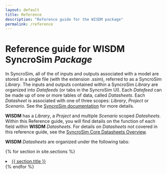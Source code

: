 ```yaml
---
layout: default
title: Reference
description: "Reference guide for the WISDM package"
permalink: /reference
---
```


# Reference guide for **WISDM** SyncroSim *Package*

In SyncroSim, all of the of inputs and outputs associated with a model are stored in a single file (with the extension .ssim), referred to as a SyncroSim *Library*. The inputs and outputs contained within a SyncroSim *Library* are organized into *Datafeeds* (or tabs in the SyncroSim UI). Each *Datafeed* can be made up of one or more tables of data, called *Datasheets*. Each *Datasheet* is associated with one of three scopes: *Library*, *Project* or *Scenario*. See the [SyncroSim documentation](https://docs.syncrosim.com/how_to_guides/library_overview.html) for more details.

**WISDM** has a *Library*, a *Project* and multiple *Scenario* scoped *Datasheets*. Within this Reference guide, you will find details on the function of each field within **WISDM** *Datasheets*. For details on *Datasheets* not covered in this reference guide, see the [SyncroSim Core Datasheets Overview](https://docs.syncrosim.com/?reference/ds_overview.html). 

**WISDM** *Datasheets* are organized under the following tabs:

{% for section in site.sections %}
  <li> <a href="{{site.baseurl}}{{ section.url }}"> {{ section.title }}</a> </li>
{% endfor %}

<br>